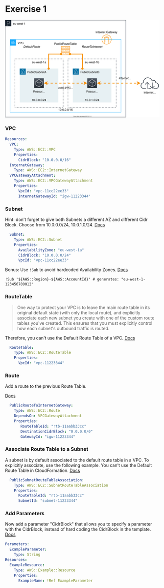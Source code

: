 # Exercise 1

![](/assets/img-vpc-simple-wb.svg)

### VPC

```yaml
Resources:
  VPC:
    Type: AWS::EC2::VPC
    Properties:
      CidrBlock: "10.0.0.0/16"
  InternetGateway:
    Type: AWS::EC2::InternetGateway
  VPCGatewayAttachment:
    Type: AWS::EC2::VPCGatewayAttachment
    Properties:
      VpcId: "vpc-11cc22ee33"
      InternetGatewayId: "igw-11223344"
```

### Subnet

Hint: don't forget to give both Subnets a different AZ and different Cidr Block. Choose from 10.0.0.0/24, 10.0.1.0/24. [Docs](https://docs.aws.amazon.com/AWSCloudFormation/latest/UserGuide/aws-resource-ec2-subnet.html)

```yaml
  Subnet:
    Type: AWS::EC2::Subnet
    Properties:
      AvailabilityZone: "eu-west-1a"
      CidrBlock: "10.0.0.0/24"
      VpcId: "vpc-11cc22ee33"
```

Bonus: Use `!Sub` to avoid hardcoded Availability Zones. [Docs](https://docs.aws.amazon.com/AWSCloudFormation/latest/UserGuide/intrinsic-function-reference-sub.html)

```
!Sub '${AWS::Region}-${AWS::AccountId}' # generates: "eu-west-1-123456789012"
```

### RouteTable

> One way to protect your VPC is to leave the main route table in its original default state (with only the local route), and explicitly associate each new subnet you create with one of the custom route tables you've created. This ensures that you must explicitly control how each subnet's outbound traffic is routed.

Therefore, you can't use the Default Route Table of a VPC. [Docs](https://docs.aws.amazon.com/AWSCloudFormation/latest/UserGuide/aws-resource-ec2-route-table.html)

```yaml
  RouteTable:
    Type: AWS::EC2::RouteTable
    Properties:
      VpcId: "vpc-11223344"
```

### Route

Add a route to the previous Route Table.

[Docs](https://docs.aws.amazon.com/AWSCloudFormation/latest/UserGuide/aws-resource-ec2-route.html)

```yaml
  PublicRouteToInternetGateway:
    Type: AWS::EC2::Route
    DependsOn: VPCGatewayAttachment
    Properties:
       RouteTableId: "rtb-11aabb33cc"
       DestinationCidrBlock: "0.0.0.0/0"
       GatewayId: "igw-11223344"
```

### Associate Route Table to a Subnet

A subnet is by default associated to the default route table in a VPC. To explicitly associate, use the following example. You can't use the Default Route Table in CloudFormation. [Docs](https://docs.aws.amazon.com/AWSCloudFormation/latest/UserGuide/aws-resource-ec2-subnet-route-table-assoc.html)

```yaml
  PublicSubnetRouteTableAssociation:
    Type: AWS::EC2::SubnetRouteTableAssociation
    Properties: 
      RouteTableId: "rtb-11aabb33cc"
      SubnetId: "subnet-11223344"
```

### Add Parameters

Now add a parameter "CidrBlock" that allows you to specify a parameter with the CidrBlock, instead of hard coding the CidrBlock in the template. [Docs](https://docs.aws.amazon.com/AWSCloudFormation/latest/UserGuide/parameters-section-structure.html)

```yaml
Parameters:
  ExampleParameter:
    Type: String
Resources:
  ExampleResource:
    Type: AWS::Example::Resource
    Properties:
      ExampleName: !Ref ExampleParameter
```


